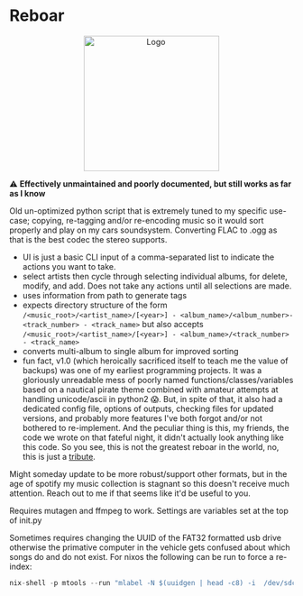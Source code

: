 # Reboar

<div align="center">
  <img src="./assets/wild-boar-head.svg" alt="Logo" width="240" height="240">
</div>

⚠ **Effectively unmaintained and poorly documented, but still works as far as I know**

Old un-optimized python script that is extremely tuned to my specific use-case; copying, re-tagging and/or re-encoding music so it would sort properly and play on my cars soundsystem. Converting FLAC to .ogg as that is the best codec the stereo supports.

- UI is just a basic CLI input of a comma-separated list to indicate the actions you want to take.
- select artists then cycle through selecting individual albums, for delete, modify, and add. Does not take any actions until all selections are made.
- uses information from path to generate tags
- expects directory structure of the form `/<music_root>/<artist_name>/[<year>] - <album_name>/<album_number>-<track_number> - <track_name>` but also accepts `/<music_root>/<artist_name>/[<year>] - <album_name>/<track_number> - <track_name>`
- converts multi-album to single album for improved sorting
- fun fact, v1.0 (which heroically sacrificed itself to teach me the value of backups) was one of my earliest programming projects. It was a gloriously unreadable mess of poorly named functions/classes/variables based on a nautical pirate theme combined with amateur attempts at handling unicode/ascii in python2 😱. But, in spite of that, it also had a dedicated config file, options of outputs, checking files for updated versions, and probably more features I've both forgot and/or not bothered to re-implement. And the peculiar thing is this, my friends, the code we wrote on that fateful night, it didn't actually look anything like this code. So you see, this is not the greatest reboar in the world, no, this is just a [tribute](https://www.youtube.com/watch?v=_lK4cX5xGiQ).

Might someday update to be more robust/support other formats, but in the age of spotify my music collection is stagnant so this doesn't receive much attention. Reach out to me if that seems like it'd be useful to you.

Requires mutagen and ffmpeg to work. Settings are variables set at the top of init.py

Sometimes requires changing the UUID of the FAT32 formatted usb drive otherwise the primative computer in the vehicle gets confused about which songs do and do not exist. For nixos the following can be run to force a re-index:

```nix
nix-shell -p mtools --run "mlabel -N $(uuidgen | head -c8) -i  /dev/sdc1 ::"
```
